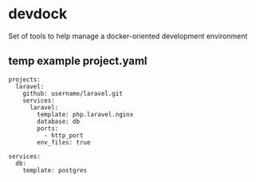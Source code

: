 # devdock
Set of tools to help manage a docker-oriented development environment

## temp example project.yaml

```
projects:
  laravel:
    github: username/laravel.git
    services:
      laravel:
        template: php.laravel.nginx
        database: db
        ports:
          - http_port
        env_files: true

services:
  db:
    template: postgres
```
